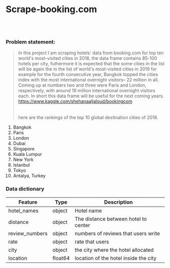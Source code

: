 # Scrape-booking.com
<br><br>

### Problem statement:<br>
>In this project I am scraping hotels' data from booking.com for top ten world's most-visited cities in 2018, the data frame contains 85-100 hotels per city, futhermore it is expected that the some cities in the list will be again the in the list of world's most-visited cities in 2019 for example for the fourth consecutive year, Bangkok topped the cities index with the most international overnight visitors– 22 million in all. Coming up at numbers two and three were Paris and London, respectively, with around 19 million international overnight visitors each. In short this data frame will be useful for the next coming years.<br>
https://www.kaggle.com/shehanaaljaloud/bookingcom
<br><br><br>
here are the rankings of the top 10 global destination cities of 2018.<br>
1. Bangkok<br>
2. Paris<br>
3. London<br>
4. Dubai<br>
5. Singapore<br>
6. Kuala Lumpur<br>
7. New York<br>
8. Istanbul<br>
9. Tokyo<br>
10. Antalya, Turkey<br>

### Data dictionary

|Feature|Type|Description|
|-------|----|-----------|
|hotel_names|object|Hotel name|
|distance|object|The distance between hotel to center|
|review_numbers|object|numbers of reviews that users write|
|rate|object|rate that users|
|city|object|the city where the hotel allocated|
|location|float64|location of the hotel inside the city|


